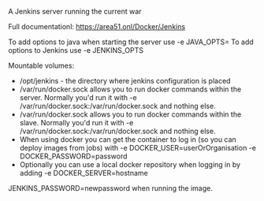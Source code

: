 A Jenkins server running the current war

Full documentationl: https://area51.onl/Docker/Jenkins

To add options to java when starting the server use -e JAVA_OPTS=
To add options to Jenkins use -e JENKINS_OPTS

Mountable volumes:
* /opt/jenkins - the directory where jenkins configuration is placed
* /var/run/docker.sock allows you to run docker commands within the server. Normally you'd run it with -e /var/run/docker.sock:/var/run/docker.sock and nothing else.
* /var/run/docker.sock allows you to run docker commands within the slave. Normally you'd run it with -e /var/run/docker.sock:/var/run/docker.sock and nothing else.
* When using docker you can get the container to log in (so you can deploy images from jobs) with -e DOCKER_USER=userOrOrganisation -e DOCKER_PASSWORD=password
* Optionally you can use a local docker repository when logging in by adding -e DOCKER_SERVER=hostname

JENKINS_PASSWORD=newpassword when running the image.


